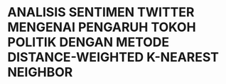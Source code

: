 # ANALISIS SENTIMEN TWITTER MENGENAI PENGARUH TOKOH POLITIK DENGAN METODE DISTANCE-WEIGHTED K-NEAREST NEIGHBOR
